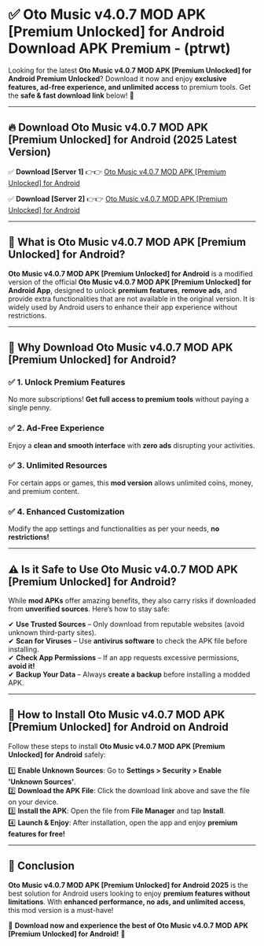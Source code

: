 
# ✅ Oto Music v4.0.7 MOD APK [Premium Unlocked] for Android Download APK Premium -  (ptrwt) 

Looking for the latest **Oto Music v4.0.7 MOD APK [Premium Unlocked] for Android Premium Unlocked**? Download it now and enjoy **exclusive features, ad-free experience, and unlimited access** to premium tools. Get the **safe & fast download link** below! 🚀

---

## 🔥 Download Oto Music v4.0.7 MOD APK [Premium Unlocked] for Android (2025 Latest Version)

✅ **Download [Server 1]** 👉👉 [Oto Music v4.0.7 MOD APK [Premium Unlocked] for Android ](https://apkcomod.com?title=Oto_Music_v4.0.7_MOD_APK_[Premium_Unlocked]_for_Android)  

✅ **Download [Server 2]** 👉👉 [Oto Music v4.0.7 MOD APK [Premium Unlocked] for Android ](https://apkcomod.com?title=Oto_Music_v4.0.7_MOD_APK_[Premium_Unlocked]_for_Android)  


---

## 📌 What is Oto Music v4.0.7 MOD APK [Premium Unlocked] for Android?

**Oto Music v4.0.7 MOD APK [Premium Unlocked] for Android** is a modified version of the official **Oto Music v4.0.7 MOD APK [Premium Unlocked] for Android App**, designed to unlock **premium features**, **remove ads**, and provide extra functionalities that are not available in the original version. It is widely used by Android users to enhance their app experience without restrictions.

---

## 🌟 Why Download Oto Music v4.0.7 MOD APK [Premium Unlocked] for Android?

### ✅ 1. Unlock Premium Features
No more subscriptions! **Get full access to premium tools** without paying a single penny.

### ✅ 2. Ad-Free Experience
Enjoy a **clean and smooth interface** with **zero ads** disrupting your activities.

### ✅ 3. Unlimited Resources
For certain apps or games, this **mod version** allows unlimited coins, money, and premium content.

### ✅ 4. Enhanced Customization
Modify the app settings and functionalities as per your needs, **no restrictions!**

---

## ⚠️ Is it Safe to Use Oto Music v4.0.7 MOD APK [Premium Unlocked] for Android?

While **mod APKs** offer amazing benefits, they also carry risks if downloaded from **unverified sources**. Here’s how to stay safe:

✔ **Use Trusted Sources** – Only download from reputable websites (avoid unknown third-party sites).  
✔ **Scan for Viruses** – Use **antivirus software** to check the APK file before installing.  
✔ **Check App Permissions** – If an app requests excessive permissions, **avoid it!**  
✔ **Backup Your Data** – Always **create a backup** before installing a modded APK.

---

## 📲 How to Install Oto Music v4.0.7 MOD APK [Premium Unlocked] for Android on Android

Follow these steps to install **Oto Music v4.0.7 MOD APK [Premium Unlocked] for Android** safely:

1️⃣ **Enable Unknown Sources**: Go to **Settings > Security > Enable 'Unknown Sources'**.  
2️⃣ **Download the APK File**: Click the download link above and save the file on your device.  
3️⃣ **Install the APK**: Open the file from **File Manager** and tap **Install**.  
4️⃣ **Launch & Enjoy**: After installation, open the app and enjoy **premium features for free!**

---

## 🚀 Conclusion

**Oto Music v4.0.7 MOD APK [Premium Unlocked] for Android 2025** is the best solution for Android users looking to enjoy **premium features without limitations**. With **enhanced performance, no ads, and unlimited access**, this mod version is a must-have!

🔻 **Download now and experience the best of Oto Music v4.0.7 MOD APK [Premium Unlocked] for Android!** 🔻

